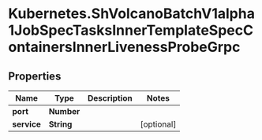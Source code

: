 # Kubernetes.ShVolcanoBatchV1alpha1JobSpecTasksInnerTemplateSpecContainersInnerLivenessProbeGrpc

## Properties

Name | Type | Description | Notes
------------ | ------------- | ------------- | -------------
**port** | **Number** |  | 
**service** | **String** |  | [optional] 


